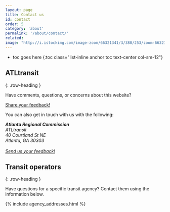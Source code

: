 ```yaml
---
layout: page
title: Contact us
id: contact
order: 5
category: 'about'
permalink: '/about/contact/'
related: 
image: "http://i.istockimg.com/image-zoom/66321341/3/380/253/zoom-66321341-3.jpg"
---
```


* toc goes here
{:toc class="list-inline anchor toc text-center col-sm-12"}

## ATLtransit
{: .row-heading }



Have comments, questions, or concerns about this website? 

<a class="btn btn-lg btn-primary center-block" href="/about/feedback">Share your feedback!</a>

You can also get in touch with us with the following:

<address>
	<strong>Atlanta Regional Commission</strong><br>
	ATLtransit<br>
	40 Courtland St NE<br>
	Atlanta, GA 30303<br><br>
	<abbr title="Email"><i class="fa fa-envelope-o"></i></abbr> 
	<a href="/about/feedback">Send us your feedback!</a><br>
</address>



## Transit operators
{: .row-heading }

Have questions for a specific transit agency? Contact them using the information below.

{% include agency_addresses.html %}